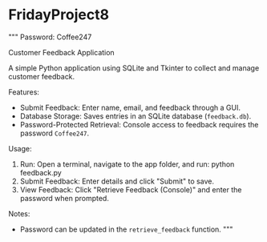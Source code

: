 # FridayProject8
"""
Password: Coffee247

Customer Feedback Application

A simple Python application using SQLite and Tkinter to collect and manage customer feedback.

Features:
- Submit Feedback: Enter name, email, and feedback through a GUI.
- Database Storage: Saves entries in an SQLite database (`feedback.db`).
- Password-Protected Retrieval: Console access to feedback requires the password `Coffee247`.

Usage:
1. Run: Open a terminal, navigate to the app folder, and run:
       python feedback.py
2. Submit Feedback: Enter details and click "Submit" to save.
3. View Feedback: Click "Retrieve Feedback (Console)" and enter the password when prompted.

Notes:
- Password can be updated in the `retrieve_feedback` function.
"""
